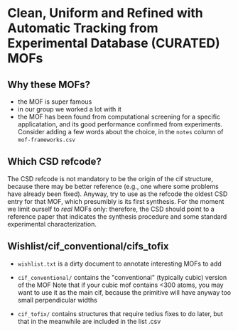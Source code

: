 # Clean, Uniform and Refined with Automatic Tracking from Experimental Database (CURATED) MOFs

## Why these MOFs?
* the MOF is super famous
* in our group we worked a lot with it
* the MOF has been found from computational screening for a specific applicatation, and its good performance confirmed from experiments. 
Consider adding a few words about the choice, in the `notes` column of `mof-frameworks.csv`

## Which CSD refcode?
The CSD refcode is not mandatory to be the origin of the cif structure, because there may be better reference (e.g., one where some problems have already been fixed). 
Anyway, try to use as the refcode the oldest CSD entry for that MOF, which presumibly is its first synthesis. 
For the moment we limit ourself to *real* MOFs only: therefore, the CSD should point to a reference paper that indicates the synthesis procedure and some standard experimental characterization.

## Wishlist/cif_conventional/cifs_tofix
* `wishlist.txt` is a dirty document to annotate interesting MOFs to add
* `cif_conventional/` contains the "conventional" (typically cubic) version of the MOF
Note that if your cubic mof contains <300 atoms, you may want to use it as the main cif, because the primitive will have anyway too small perpendicular widths

* `cif_tofix/` contains structures that require tedius fixes to do later, but that in the meanwhile are included in the list .csv
